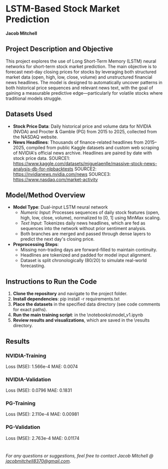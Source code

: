# LSTM-Based Stock Market Prediction  
**Jacob Mitchell**

## Project Description and Objective

This project explores the use of Long Short-Term Memory (LSTM) neural networks for short-term stock market prediction. The main objective is to forecast next-day closing prices for stocks by leveraging both structured market data (open, high, low, close, volume) and unstructured financial news headlines. The model is designed to automatically uncover patterns in both historical price sequences and relevant news text, with the goal of gaining a measurable predictive edge—particularly for volatile stocks where traditional models struggle.

## Datasets Used

- **Stock Price Data**: Daily historical price and volume data for NVIDIA (NVDA) and Procter & Gamble (PG) from 2015 to 2025, collected from the NASDAQ website.
- **News Headlines**: Thousands of finance-related headlines from 2015–2025, compiled from public Kaggle datasets and custom web scraping of NVIDIA's official news archive. Headlines are paired by date with stock price data.
SOURCE1: https://www.kaggle.com/datasets/miguelaenlle/massive-stock-news-analysis-db-for-nlpbacktests
SOURCE2: https://nvidianews.nvidia.com/news
SOURCE3: https://www.nasdaq.com/market-activity

## Model/Method Overview

- **Model Type**: Dual-input LSTM neural network  
  - *Numeric Input*: Processes sequences of daily stock features (open, high, low, close, volume), normalized to [0, 1] using MinMax scaling.
  - *Text Input*: Tokenizes daily news headlines, which are fed as sequences into the network without prior sentiment analysis.
  - Both branches are merged and passed through dense layers to predict the next day's closing price.
- **Preprocessing Steps**:
  - Missing non-trading days are forward-filled to maintain continuity.
  - Headlines are tokenized and padded for model input alignment.
  - Dataset is split chronologically (80/20) to simulate real-world forecasting.

## Instructions to Run the Code

1. **Clone the repository** and navigate to the project folder.
2. **Install dependencies**: pip install -r requirements.txt
3. **Place the datasets** in the specified data directory (see code comments for exact paths).
4. **Run the main training script**: in the \notebooks\model_v1.ipynb
5. **Review results and visualizations**, which are saved in the \results directory.

## Results
### NVIDIA-Training
Loss (MSE): 1.566e-4
MAE: 0.0074

### NVIDIA-Validation
Loss (MSE): 0.0796
MAE: 0.1831

### PG-Training
Loss (MSE): 2.110e-4
MAE: 0.00981

### PG-Validation
Loss (MSE): 2.763e-4
MAE: 0.01174
# 
*For any questions or suggestions, feel free to contact Jacob Mitchell @ jacobmitchell8370@gmail.com.*
